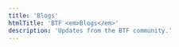 ```yaml
---
title: 'Blogs'
htmlTitle: 'BTF <em>Blogs</em>'
description: 'Updates from the BTF community.'
---
```

